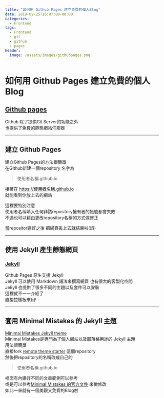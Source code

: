 ```yaml
---
title: "如何用 Github Pages 建立免費的個人Blog"
date: 2019-09-25T16:07:00-00:00
categories:
  - Frontend
tags:
  - Frontend
  - git
  - github
  - pages
header:
  image: /assets/images/githubpages.png
---
```

# 如何用 Github Pages 建立免費的個人Blog

## [Github pages](https://pages.github.com/)
Github 除了提供Git Server的功能之外  
也提供了免費的靜態網站伺服器  
***
## 建立 Github Pages
建立Github Pages的方法很簡單  
在Github新建一個repository 名字為  
> 使用者名稱.github.io  

接著在 https://使用者名稱.github.io    
就能看到你放上去的網站

這裡要特別注意  
使用者名稱填入任何非該repository擁有者的帳號都會失敗  
不過也可以藉由更改repository名稱的方式做修正

當repositor建好之後 把網頁丟上去就結束啦(誤)
***
## 使用 Jekyll 產生靜態網頁
### [Jekyll](https://jekyllrb.com/)
Github Pages 原生支援 Jekyll  
Jekyll 可以使用 Markdown 語法來撰寫網頁 也有很大的客製化空間  
Jekyll 也提供了很多不同的主題以及套件可以安裝  
這裡就不一一介紹了  
直接拉樣板來用!
***
## 套用 Minimal Mistakes 的 Jekyll 主題
[Minimal Mistakes Jekyll theme](https://mmistakes.github.io/minimal-mistakes/)  
Minimal Mistakes是專門為了個人網站以及部落格用途的 Jekyll 主題  
用法很簡單  
直接fork [remote theme starter](https://github.com/mmistakes/mm-github-pages-starter) 這個repository  
然後把repository的名稱改成自己的  
> 使用者名稱.github.io  


裡面有內建好不同的文章範例可以參考  
或是可以參考[Minimal Mistakes 的官方文件](https://mmistakes.github.io/minimal-mistakes/docs/quick-start-guide/) 來做修改  
如此一來就有一個美觀又免費的Blog啦
